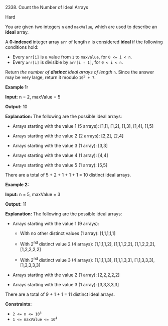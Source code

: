 2338\. Count the Number of Ideal Arrays

Hard

You are given two integers `n` and `maxValue`, which are used to describe an **ideal** array.

A **0-indexed** integer array `arr` of length `n` is considered **ideal** if the following conditions hold:

*   Every `arr[i]` is a value from `1` to `maxValue`, for `0 <= i < n`.
*   Every `arr[i]` is divisible by `arr[i - 1]`, for `0 < i < n`.

Return _the number of **distinct** ideal arrays of length_ `n`. Since the answer may be very large, return it modulo <code>10<sup>9</sup> + 7</code>.

**Example 1:**

**Input:** n = 2, maxValue = 5

**Output:** 10

**Explanation:** The following are the possible ideal arrays:

- Arrays starting with the value 1 (5 arrays): [1,1], [1,2], [1,3], [1,4], [1,5]

- Arrays starting with the value 2 (2 arrays): [2,2], [2,4]

- Arrays starting with the value 3 (1 array): [3,3]

- Arrays starting with the value 4 (1 array): [4,4]

- Arrays starting with the value 5 (1 array): [5,5]

There are a total of 5 + 2 + 1 + 1 + 1 = 10 distinct ideal arrays. 

**Example 2:**

**Input:** n = 5, maxValue = 3

**Output:** 11

**Explanation:** The following are the possible ideal arrays:

- Arrays starting with the value 1 (9 arrays):

   - With no other distinct values (1 array): [1,1,1,1,1]

   - With 2<sup>nd</sup> distinct value 2 (4 arrays): [1,1,1,1,2], [1,1,1,2,2], [1,1,2,2,2], [1,2,2,2,2]
   
   - With 2<sup>nd</sup> distinct value 3 (4 arrays): [1,1,1,1,3], [1,1,1,3,3], [1,1,3,3,3], [1,3,3,3,3]
   
- Arrays starting with the value 2 (1 array): [2,2,2,2,2]

- Arrays starting with the value 3 (1 array): [3,3,3,3,3]

There are a total of 9 + 1 + 1 = 11 distinct ideal arrays. 

**Constraints:**

*   <code>2 <= n <= 10<sup>4</sup></code>
*   <code>1 <= maxValue <= 10<sup>4</sup></code>